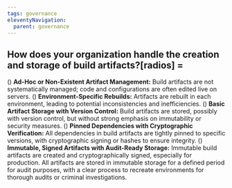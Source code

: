 ```yaml
---
tags: governance
eleventyNavigation:
  parent: governance
---
```


## How does your organization handle the creation and storage of build artifacts?[radios] =

() **Ad-Hoc or Non-Existent Artifact Management:** Build artifacts are not systematically managed; code and configurations are often edited live on servers.
() **Environment-Specific Rebuilds:** Artifacts are rebuilt in each environment, leading to potential inconsistencies and inefficiencies.
() **Basic Artifact Storage with Version Control:** Build artifacts are stored, possibly with version control, but without strong emphasis on immutability or security measures.
() **Pinned Dependencies with Cryptographic Verification:** All dependencies in build artifacts are tightly pinned to specific versions, with cryptographic signing or hashes to ensure integrity.
() **Immutable, Signed Artifacts with Audit-Ready Storage:** Immutable build artifacts are created and cryptographically signed, especially for production. All artifacts are stored in immutable storage for a defined period for audit purposes, with a clear process to recreate environments for thorough audits or criminal investigations.
